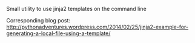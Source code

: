Small utility to use jinja2 templates on the command line

Corresponding blog post:
<http://pythonadventures.wordpress.com/2014/02/25/jinja2-example-for-generating-a-local-file-using-a-template/>
